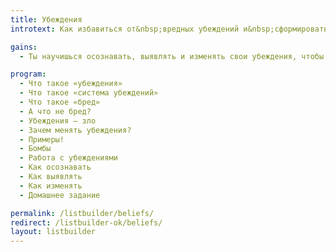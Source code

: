 ```yaml
---
title: Убеждения
introtext: Как избавиться от&nbsp;вредных убеждений и&nbsp;сформировать полезные

gains:
  - Ты научишься осознавать, выявлять и изменять свои убеждения, чтобы быть более эффективным и справляться с препятствиями в своей голове

program:
  - Что такое «убеждения»
  - Что такое «система убеждений»
  - Что такое «бред»
  - А что не бред?
  - Убеждения — зло
  - Зачем менять убеждения?
  - Примеры!
  - Бомбы
  - Работа с убеждениями
  - Как осознавать
  - Как выявлять
  - Как изменять
  - Домашнее задание

permalink: /listbuilder/beliefs/
redirect: /listbuilder-ok/beliefs/
layout: listbuilder
---
```

